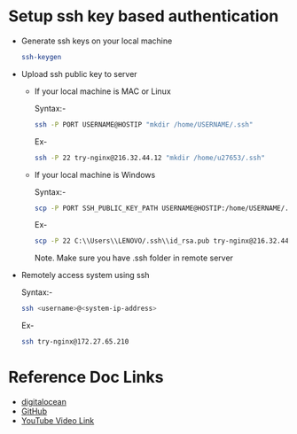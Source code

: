 # Setup ssh key based authentication

- Generate ssh keys on your local machine
  
  ```bash
  ssh-keygen
  ```

- Upload ssh public key to server

  - If your local machine is MAC or Linux 

    Syntax:-
      ```bash
      ssh -P PORT USERNAME@HOSTIP "mkdir /home/USERNAME/.ssh"
      ```
  
    Ex-
      ```bash
      ssh -P 22 try-nginx@216.32.44.12 "mkdir /home/u27653/.ssh"
      ```
    

  - If your local machine is Windows
    
    Syntax:-
      ```bash
      scp -P PORT SSH_PUBLIC_KEY_PATH USERNAME@HOSTIP:/home/USERNAME/.ssh/authorized_keys
      ```

    Ex-
      ```bash
      scp -P 22 C:\\Users\\LENOVO/.ssh\\id_rsa.pub try-nginx@216.32.44.12:/home/try-nginx/.ssh/authorized_keys
      ```

    Note. Make sure you have .ssh folder in remote server


- Remotely access system using ssh

  Syntax:-
    ```bash
    ssh <username>@<system-ip-address>
    ```
    
  Ex-
    ```bash
    ssh try-nginx@172.27.65.210
    ```

# Reference Doc Links

- [digitalocean](https://www.digitalocean.com/community/tutorials/how-to-configure-ssh-key-based-authentication-on-a-linux-server)
- [GitHub](https://github.com/geekyshow1/GeekyShowsNotes/blob/main/ssh_key_setup.md)
- [YouTube Video Link](https://youtu.be/bcJS5Re-EMs?si=Ma4KREXm39URBwHH)
